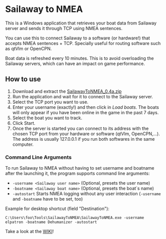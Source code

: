 # Sailaway to NMEA

This is a Windows application that retrieves your boat data from Sailaway server and sends it through TCP using NMEA sentences.

You can use this to connect Sailaway to a software (or hardware!) that accepts NMEA sentences + TCP. Specially useful for routing software such as qtVlm or OpenCPN.

Boat data is refreshed every 10 minutes. This is to avoid overloading the Sailaway servers, which can have an impact on game performance.

## How to use

1. Download and extract the [SailawayToNMEA_0.4a.zip](https://github.com/expilu/sailaway-api-to-nmea/releases/download/v0.4a/SailawayToNMEA_0.4a.zip)
1. Run the application and wait for it to connect to the Sailaway server.
2. Select the TCP port you want to use.
3. Enter your username (exactly!) and then click in _Load boats_. The boats will only appear if you have been online in the game in the past 7 days.
4. Select the boat you want to track.
4. Click Start.
5. Once the server is started you can connect to its address with the chosen TCP port from your hardware or software (qtVlm, OpenCPN,...). The address is usually 127.0.0.1 if you run both softwares in the same computer.

### Command Line Arguments

To run Sailaway to NMEA without having to set username and boatname after the launching it, the program supports command line arguments:

- `-username <Sailaway user name>` (Optional, presets the user name)
- `-boatname <Sailaway boat name>` (Optional, presets the boat´s name)
- `-autostart` Starts NMEA logging without any user interaction (`-username` and `-boatname` have to be set, too)

Example for desktop shortcut (field "Destination"):

`C:\Users\foo\Tools\SailawayToNMEA\SailawayToNMEA.exe -username elpatron -boatname Dehumanizer -autostart`

Take a look at the [WIKI](https://github.com/expilu/sailaway-api-to-nmea/wiki)!
